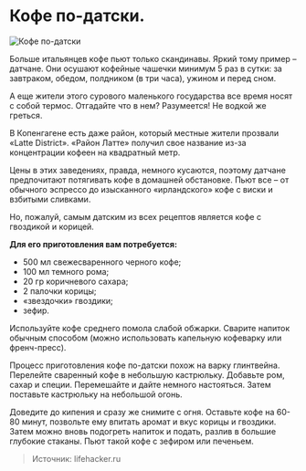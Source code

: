# Кофе по-датски.
![Кофе по-датски](/images/Kulinar/Napitki/cofe_datch.jpg 'Кофе по-датски')

Больше итальянцев кофе пьют только скандинавы. Яркий тому пример – датчане. Они осушают кофейные чашечки минимум 5 раз в сутки: за завтраком, обедом, полдником (в три часа), ужином и перед сном.

А еще жители этого сурового маленького государства все время носят с собой термос. Отгадайте что в нем? Разумеется! Не водкой же греться.

В Копенгагене есть даже район, который местные жители прозвали «Latte District». «Район Латте» получил свое название из-за концентрации кофеен на квадратный метр.

Цены в этих заведениях, правда, немного кусаются, поэтому датчане предпочитают потягивать кофе в домашней обстановке. Пьют все – от обычного эспрессо до изысканного «ирландского» кофе с виски и взбитыми сливками.

Но, пожалуй, самым датским из всех рецептов является кофе с гвоздикой и корицей.

**Для его приготовления вам потребуется:**

- 500 мл свежесваренного черного кофе;
- 100 мл темного рома;
- 20 гр коричневого сахара;
- 2 палочки корицы;
- «звездочки» гвоздики;
- зефир.

Используйте кофе среднего помола слабой обжарки. Сварите напиток обычным способом (можно использовать капельную кофеварку или френч-пресс).

Процесс приготовления кофе по-датски похож на варку глинтвейна. Перелейте сваренный кофе в небольшую кастрюльку. Добавьте ром, сахар и специи. Перемешайте и дайте немного настояться. Затем поставьте кастрюльку на небольшой огонь.

Доведите до кипения и сразу же снимите с огня. Оставьте кофе на 60-80 минут, позвольте ему впитать аромат и вкус корицы и гвоздики. Затем можно вновь подогреть напиток и подать, разлив в большие глубокие стаканы. Пьют такой кофе с зефиром или печеньем.

> Источник: lifehacker.ru
